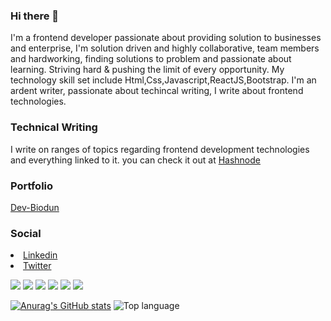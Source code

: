 ### Hi there 👋

I'm a frontend developer passionate about providing solution to businesses and enterprise, I'm solution driven and highly collaborative, team members and hardworking, finding solutions to problem and passionate about learning. Striving hard & pushing the limit of every opportunity. My technology skill set include Html,Css,Javascript,ReactJS,Bootstrap.  I'm an ardent writer, passionate about techincal writing, I write about frontend technologies. 


<h3>Technical Writing</h3>
I write on ranges of topics regarding frontend  development technologies and everything linked to it. you can check it out at
<a href="https://www.hashnode.com/@oyebanji12">Hashnode</a>
<h3>Portfolio</h3>
<a href="https://dev-biodun.netlify.app/">Dev-Biodun</a>
<h3>Social</h3>
<li><a href="https://www.linkedin.com/in/oyebanji-biodun-0018b8236">Linkedin</a></li>
<li><a href="https://twitter.com/dawg_4life">Twitter</a></li>


<img src="https://img.shields.io/badge/-HTML-e34f26?logo=html5&logoColor=fff" /> <img src="https://img.shields.io/badge/-CSS-1572B6?logo=css3&logoColor=fff" /> <img src="https://img.shields.io/badge/-JAVASCRIPT-F7DF1E?logo=js&logoColor=fff" /> <img src="https://img.shields.io/badge/-REACTJS-61DAFB?logo=reactJS&logoColor=fff" /> <img src="https://img.shields.io/badge/-BOOTSTRAP-7952B3?logo=bootstrap&logoColor=fff" /> <img src="https://img.shields.io/badge/-GITHUB-181717?logo=git&logoColor=fff" />


[![Anurag's GitHub stats](https://github-readme-stats.vercel.app/api?username=oyebanji12)](https://github.com/anuraghazra/github-readme-stats)
![Top language](https://github-readme-stats.vercel.app/api/top-langs/?username=oyebanji12&show_icons=true&theme=radical)
